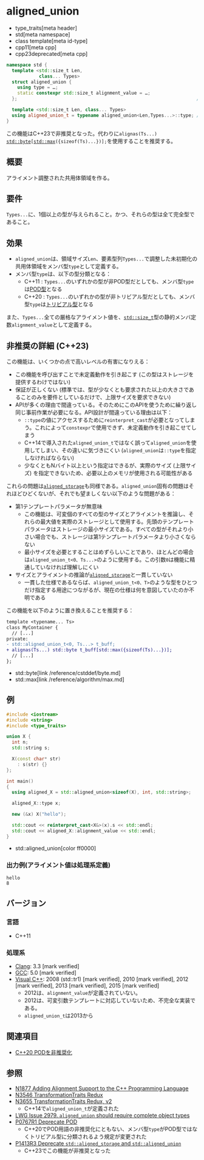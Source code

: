 # aligned_union
* type_traits[meta header]
* std[meta namespace]
* class template[meta id-type]
* cpp11[meta cpp]
* cpp23deprecated[meta cpp]

```cpp
namespace std {
  template <std::size_t Len,
            class... Types>
  struct aligned_union {
    using type = …;
    static constexpr std::size_t alignment_value = …;
  };                                                                  // (1) C++11

  template <std::size_t Len, class... Types>
  using aligned_union_t = typename aligned_union<Len,Types...>::type; // (2) C++14
}
```

この機能はC++23で非推奨となった。代わりに`alignas(Ts...)` [`std::byte`](/reference/cstddef/byte.md)`[`[`std::max`](/reference/algorithm/max.md)`({sizeof(Ts)...})];`を使用することを推奨する。


## 概要
アライメント調整された共用体領域を作る。


## 要件
`Types...`に、1個以上の型が与えられること。かつ、それらの型は全て完全型であること。


## 効果
- `aligned_union`は、領域サイズ`Len`、要素型列`Types...`で調整した未初期化の共用体領域をメンバ型`type`として定義する。
- メンバ型`type`は、以下の型分類となる：
    - C++11 : `Types...`のいずれかの型が非POD型だとしても、メンバ型`type`は[POD型](is_pod.md)となる
    - C++20 : `Types...`のいずれかの型が非トリビアル型だとしても、メンバ型`type`は[トリビアル型](is_trivial.md)となる

また、`Types...`全ての厳格なアライメント値を、[`std::size_t`](/reference/cstddef/size_t.md)型の静的メンバ定数`alignment_value`として定義する。


## 非推奨の詳細 (C++23)
この機能は、いくつかの点で高いレベルの有害になりえる：

- この機能を呼び出すことで未定義動作を引き起こす (この型はストレージを提供するわけではない)
- 保証が正しくない (標準では、型が少なくとも要求された以上の大きさであることのみを要件としているだけで、上限サイズを要求できない)
- APIが多くの理由で間違っている。そのためにこのAPIを使うために繰り返し同じ事前作業が必要になる。API設計が間違っている理由は以下：
    - `::type`の値にアクセスするために`reinterpret_cast`が必要となってしまう。これによって`constexpr`で使用できず、未定義動作を引き起こせてしまう
    - C++14で導入された`aligned_union_t`ではなく誤って`aligned_union`を使用してしまい、その違いに気づきにくい (`aligned_union`は`::type`を指定しなければならない)
    - 少なくともNバイト以上という指定はできるが、実際のサイズ (上限サイズ) を指定できないため、必要以上のメモリが使用される可能性がある

これらの問題は[`aligned_storage`](aligned_storage.md)も同様である。`aligned_union`固有の問題はそれほどひどくないが、それでも望ましくない以下のような問題がある：

- 第1テンプレートパラメータが無意味
    - この機能は、可変個のすべての型のサイズとアライメントを推論し、それらの最大値を実際のストレージとして使用する。先頭のテンプレートパラメータはストレージの最小サイズである。すべての型がそれより小さい場合でも、ストレージは第1テンプレートパラメータより小さくならない
    - 最小サイズを必要とすることはめずらしいことであり、ほとんどの場合は`aligned_union_t<0、Ts...>`のように使用する。この引数`0`は機能に精通していなければ理解しにくい
- サイズとアライメントの推論が[`aligned_storage`](aligned_storage.md)と一貫していない
    - 一貫した仕様であるならば、`aligned_union_t<0、T>`のような型をひとつだけ指定する用途につながるが、現在の仕様は何を意図していたのか不明である

この機能を以下のように置き換えることを推奨する：

```diff
template <typename... Ts>
class MyContainer {
  // [...]
private:
- std::aligned_union_t<0, Ts...> t_buff;
+ alignas(Ts...) std::byte t_buff[std::max({sizeof(Ts)...})];
  // [...]
};
```
* std::byte[link /reference/cstddef/byte.md]
* std::max[link /reference/algorithm/max.md]


## 例
```cpp example
#include <iostream>
#include <string>
#include <type_traits>

union X {
  int n;
  std::string s;

  X(const char* str)
    : s(str) {}
};

int main()
{
  using aligned_X = std::aligned_union<sizeof(X), int, std::string>;

  aligned_X::type x;

  new (&x) X("hello");

  std::cout << reinterpret_cast<X&>(x).s << std::endl;
  std::cout << aligned_X::alignment_value << std::endl;
}
```
* std::aligned_union[color ff0000]

### 出力例(アライメント値は処理系定義)
```
hello
8
```

## バージョン
### 言語
- C++11

### 処理系
- [Clang](/implementation.md#clang): 3.3 [mark verified]
- [GCC](/implementation.md#gcc): 5.0 [mark verified]
- [Visual C++](/implementation.md#visual_cpp): 2008 (std::tr1) [mark verified], 2010 [mark verified], 2012 [mark verified], 2013 [mark verified], 2015 [mark verified]
	- 2012は、`alignment_value`が定義されていない。
	- 2012は、可変引数テンプレートに対応していないため、不完全な実装である。
	- `aligned_union_t`は2013から


## 関連項目
- [C++20 PODを非推奨化](/lang/cpp20/deprecate_pod.md)


## 参照
- [N1877 Adding Alignment Support to the C++ Programming Language](http://www.open-std.org/jtc1/sc22/wg21/docs/papers/2005/n1877.pdf)
- [N3546 TransformationTraits Redux](http://www.open-std.org/jtc1/sc22/wg21/docs/papers/2013/n3546.pdf)
- [N3655 TransformationTraits Redux, v2](http://www.open-std.org/jtc1/sc22/wg21/docs/papers/2013/n3655.pdf)
    - C++14で`aligned_union_t`が定義された
- [LWG Issue 2979. `aligned_union` should require complete object types](https://wg21.cmeerw.net/lwg/issue2979)
- [P0767R1 Deprecate POD](http://www.open-std.org/jtc1/sc22/wg21/docs/papers/2017/p0767r1.html)
    - C++20でPOD用語の非推奨化にともない、メンバ型`type`がPOD型ではなくトリビアル型に分類されるよう規定が変更された
- [P1413R3 Deprecate `std::aligned_storage` and `std::aligned_union`](https://www.open-std.org/jtc1/sc22/wg21/docs/papers/2021/p1413r3.pdf)
    - C++23でこの機能が非推奨となった
